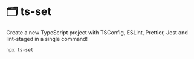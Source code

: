 # 🗂️ ts-set

Create a new TypeScript project with TSConfig, ESLint, Prettier, Jest and lint-staged in a single command!

```bash
npx ts-set
```
